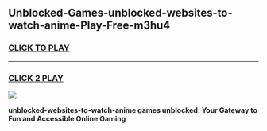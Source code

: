 
## Unblocked-Games-unblocked-websites-to-watch-anime-Play-Free-m3hu4
<h3>
<a href="https://premium76.site?title=unblocked-websites-to-watch-anime&ref=18A1">CLICK TO PLAY</a></h3>
<hr>

<h3>
<a href="https://premium76.site?title=unblocked-websites-to-watch-anime&ref=18A1">CLICK 2 PLAY</a>
  
</h3>

<a href="https://premium76.site?title=unblocked-websites-to-watch-anime&ref=18A1"><img src="https://clearcache.store/games.png"></a>


**unblocked-websites-to-watch-anime games unblocked: Your Gateway to Fun and Accessible Online Gaming**
